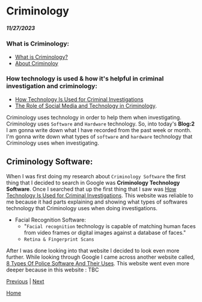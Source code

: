 # Criminology
##### 11/27/2023

### What is Criminology:

* [What is Criminology?](https://online.maryville.edu/online-bachelors-degrees/criminal-justice/resources/what-is-criminology/#:~:text=Criminology%20is%20the%20study%20of,of%20people%20who%20commit%20crimes)
* [About Criminoloy](https://www.liveabout.com/what-is-criminology-974589)

### How technology is used & how it's helpful in criminal investigation and criminology:

* [How Technology Is Used for Criminal Investigations](https://www.openfox.com/how-technology-is-used-for-criminal-investigations/#:~:text=Law%20enforcement%20officials%20use%20data,them%20in%20their%20criminal%20investigations)
* [The Role of Social Media and Technology in Criminology](https://samples.freshessays.com/the-role-of-social-media-and-technology-in-criminology.html).

Criminology uses technology in order to help them when investigating. Criminology uses `Software` and `Hardware` technology. So, into today's **Blog:2** I am gonna write down what I have recorded from the past week or month. I'm gonna write down what types of `software` and `hardware` technology that Criminology uses when investigating.  

## Criminology Software:

When I was first doing my research about `Criminology Software` the first thing that I decided to search in Google was **Criminology Technology Software**. Once I searched that up the first thing that I saw was [How Technology Is Used for Criminal Investigations](https://www.openfox.com/how-technology-is-used-for-criminal-investigations/). This website was reliable to me because it had parts explaining and showing what types of softwares technology that Criminology uses when doing investigations. 
* Facial Recognition Software:
   * "`Facial recognition` technology is capable of matching human faces from video frames or digital images against a database of faces."
   * `Retina & Fingerprint Scans`

After I was done looking into that website I decided to look even more further. While looking through Google I came across another website called, [8 Types Of Police Software And Their Uses](https://www.openfox.com/8-types-of-police-software-and-their-uses/ ). This website went even more deeper because in this website : TBC


 


















[Previous](entry01.md) | [Next](entry03.md)

[Home](../README.md)
